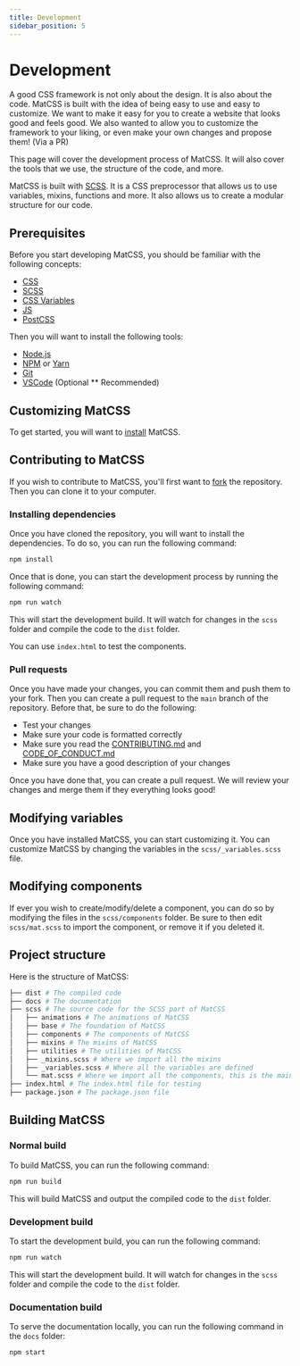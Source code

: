 ```yaml
---
title: Development
sidebar_position: 5
---
```


# Development

A good CSS framework is not only about the design. It is also about the code. MatCSS is built with the idea of being easy to use and easy to customize. We want to make it easy for you to create a website that looks good and feels good. We also wanted to allow you to customize the framework to your liking, or even make your own changes and propose them! (Via a PR)

This page will cover the development process of MatCSS. It will also cover the tools that we use, the structure of the code, and more.

MatCSS is built with [SCSS](https://sass-lang.com/). It is a CSS preprocessor that allows us to use variables, mixins, functions and more. It also allows us to create a modular structure for our code. 

## Prerequisites

Before you start developing MatCSS, you should be familiar with the following concepts:

- [CSS](https://developer.mozilla.org/en-US/docs/Web/CSS)
- [SCSS](https://sass-lang.com/)
- [CSS Variables](https://developer.mozilla.org/en-US/docs/Web/CSS/Using_CSS_custom_properties)
- [JS](https://developer.mozilla.org/en-US/docs/Web/JavaScript)
- [PostCSS](https://postcss.org/)

Then you will want to install the following tools:

- [Node.js](https://nodejs.org/en/)
- [NPM](https://npmjs.org) or [Yarn](https://yarnpkg.com/)
- [Git](https://git-scm.com/)
- [VSCode](https://code.visualstudio.com/) (Optional ** Recommended)

## Customizing MatCSS

To get started, you will want to [install](/docs/getting-started/installation) MatCSS.

## Contributing to MatCSS

If you wish to contribute to MatCSS, you'll first want to [fork](https://docs.github.com/en/get-started/quickstart/fork-a-repo) the repository. Then you can clone it to your computer.

### Installing dependencies

Once you have cloned the repository, you will want to install the dependencies. To do so, you can run the following command:

```bash
npm install
```

Once that is done, you can start the development process by running the following command:

```bash
npm run watch
```

This will start the development build. It will watch for changes in the `scss` folder and compile the code to the `dist` folder.

You can use `index.html` to test the components.

### Pull requests

Once you have made your changes, you can commit them and push them to your fork. Then you can create a pull request to the `main` branch of the repository. Before that, be sure to do the following:

- Test your changes
- Make sure your code is formatted correctly
- Make sure you read the [CONTRIBUTING.md](https://github.com/MatCSSKit/MatCSS/blob/main/CONTRIBUTING.md) and [CODE_OF_CONDUCT.md](https://github.com/MatCSSKit/MatCSS/blob/main/CODE_OF_CONDUCT.md)
- Make sure you have a good description of your changes

Once you have done that, you can create a pull request. We will review your changes and merge them if they everything looks good!

## Modifying variables

Once you have installed MatCSS, you can start customizing it. You can customize MatCSS by changing the variables in the `scss/_variables.scss` file.

## Modifying components

If ever you wish to create/modify/delete a component, you can do so by modifying the files in the `scss/components` folder. Be sure to then edit `scss/mat.scss` to import the component, or remove it if you deleted it.

## Project structure

Here is the structure of MatCSS:

```bash
├── dist # The compiled code
├── docs # The documentation
├── scss # The source code for the SCSS part of MatCSS
│   ├── animations # The animations of MatCSS
│   ├── base # The foundation of MatCSS
│   ├── components # The components of MatCSS
│   ├── mixins # The mixins of MatCSS
│   ├── utilities # The utilities of MatCSS
│   ├── _mixins.scss # Where we import all the mixins
│   ├── _variables.scss # Where all the variables are defined
│   └── mat.scss # Where we import all the components, this is the main file
├── index.html # The index.html file for testing
├── package.json # The package.json file
```

## Building MatCSS

### Normal build

To build MatCSS, you can run the following command:

```bash
npm run build
```

This will build MatCSS and output the compiled code to the `dist` folder.

### Development build

To start the development build, you can run the following command:

```bash
npm run watch
```

This will start the development build. It will watch for changes in the `scss` folder and compile the code to the `dist` folder.

### Documentation build

To serve the documentation locally, you can run the following command in the `docs` folder:

```bash
npm start
```